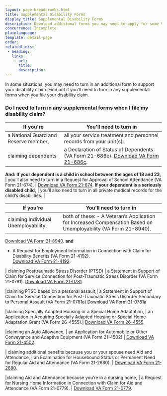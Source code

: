 ```yaml
---
layout: page-breadcrumbs.html
title: Supplemental Disability Forms
display_title: Supplemental Disability Forms
description: Download additional forms you may need to apply for some VA disability benefits.
concurrence: Incomplete
plainlanguage: 
template: detail-page
order: 	
relatedlinks:
 - heading: 
   links: 
    - url: 
      title: 
      description:
---
```


<div class="va-introtext">

In some situations, you may need to turn in an additional form to support your disability claim. Find out if you’ll need to turn in any supplemental forms when you file your disability claim. 

</div>


### Do I need to turn in any supplemental forms when I file my disability claim?



| **If you're** | **You'll need to turn in** |
| --- | --- | 
| a National Guard and Reserve member,  | all your service treatment and personnel records from your unit(s). | 
| claiming dependents | a Declaration of Status of Dependents (VA Form 21-686c). [Download VA Form 21-686c](https://www.vba.va.gov/pubs/forms/VBA-21-686c-ARE.pdf).


**And:**
**If your dependent is a child in school between the ages of 18 and 23,** | you’ll also need to turn in a Request for Approval of School Attendance (VA Form 21-674). |
[Download VA Form 21-674](https://www.vba.va.gov/pubs/forms/VBA-21-674-ARE.pdf).
**If your dependent is a seriously disabled child,** | you’ll also need to turn in all private medical records for the child’s disabilities. |

 | **If you're** | **You'll need to turn in** |
| --- | --- | 
|claiming Individual Unemployability,| both of these: - A Veteran’s Application for Increased Compensation Based on Unemployability (VA Form 21-8940). 
[Download VA Form 21-8940](https://www.vba.va.gov/pubs/forms/VBA-21-8940-ARE.pdf).
**and**
- A Request for Employment Information in Connection with Claim for Disability Benefits (VA Form 21-4192).<br> 
[Download VA Form 21-4192](https://www.vba.va.gov/pubs/forms/VBA-21-4192-ARE.pdf).



| claiming Posttraumatic Stress Disorder (PTSD) | a Statement in Support of Claim for Service Connection for Post-Traumatic Stress Disorder (VA Form 21-0781).
[Download VA Form 21-0781](https://www.vba.va.gov/pubs/forms/VBA-21-0781-ARE.PDF).

|claiming PTSD based on a personal assault,| a Statement in Support of Claim for Service Connection for Post-Traumatic Stress Disorder Secondary to Personal Assault (VA Form 21-0781a)
[Download VA Form 21-0781a](https://www.vba.va.gov/pubs/forms/VBA-21-0781a-ARE.pdf)

|claiming Specially Adapted Housing or a Special Home Adaptation, | an Application in Acquiring Specially Adapted Housing or Special Home Adaptation Grant (VA Form 26-4555).|
[Download VA Form 26-4555](https://www.vba.va.gov/pubs/forms/vba-26-4555-are.pdf).

|claiming an Auto Allowance, | an Application for Automobile or Other Conveyance and Adaptive Equipment (VA Form 21-4502).|
[Download VA Form 21-4502](https://www.vba.va.gov/pubs/forms/VBA-21-4502-ARE.pdf).


| claiming additional benefits because you or your spouse need Aid and Attendance, | an Examination for Housebound Status or Permanent Need for Regular Aid and Attendance (VA Form 21-2680). |
[Download VA Form 21-2680](https://www.vba.va.gov/pubs/forms/VBA-21-2680-ARE.pdf).


|claiming Aid and Attendance because you’re in a nursing home, | a Request for Nursing Home Information in Connection with Claim for Aid and Attendance (VA Form 21-0779). |
[Download VA Form 21-0779](https://www.vba.va.gov/pubs/forms/VBA-21-0779-ARE.pdf).



